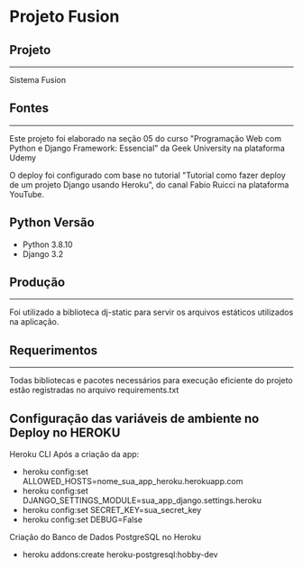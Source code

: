 # Projeto Fusion

## Projeto 
***
Sistema Fusion

## Fontes
***
Este projeto foi elaborado na seção 05 do curso "Programação Web com Python e Django Framework: Essencial" da Geek University na plataforma Udemy

O deploy foi configurado com base no tutorial "Tutorial como fazer deploy de um projeto Django usando Heroku", do canal Fabio Ruicci na plataforma YouTube.

## Python Versão
- Python 3.8.10
- Django 3.2

## Produção
***
Foi utilizado a biblioteca dj-static para servir os arquivos estáticos utilizados na aplicação.

## Requerimentos
***
Todas bibliotecas e pacotes necessários para execução eficiente do projeto estão registradas no arquivo requirements.txt

## Configuração das variáveis de ambiente no Deploy no HEROKU
Heroku CLI
Após a criação da app:
- heroku config:set ALLOWED_HOSTS=nome_sua_app_heroku.herokuapp.com
- heroku config:set DJANGO_SETTINGS_MODULE=sua_app_django.settings.heroku
- heroku config:set SECRET_KEY=sua_secret_key
- heroku config:set DEBUG=False

Criação do Banco de Dados PostgreSQL no Heroku
- heroku addons:create heroku-postgresql:hobby-dev